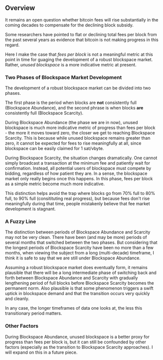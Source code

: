 ## Overview

It remains an open question whether bitcoin fees will rise substantially in the coming decades to compensate for the declining block subsidy.

Some researchers have pointed to flat or declining total fees per block from the past several years as evidence that bitcoin is not making progress in this regard.

Here I make the case that _fees per block_ is not a meaningful metric at this point in time for guaging the development of a robust blockspace market. Rather, _unused blockspace_ is a more indicative metric at present.


### Two Phases of Blockspace Market Development

The development of a robust blockspace market can be divided into two phases.

The first phase is the period when blocks are **not** consistently full (Blockspace Abundance), and the second phrase is when blocks **are** consistently full (Blockspace Scarcity).

During Blockspace Abundance (the phase we are in now), unused blockspace is much more indicative metric of progress than fees per block - the more it moves toward zero, the closer we get to reaching Blockspace Scarcity. This is because while unused blockspace remains greater than zero, it cannot be expected for fees to rise meaningfully at all, since blockspace can be easily claimed for 1 sat/vbyte.

During Blockspace Scarcity, the situation changes dramatically. One cannot simply broadcast a transaction at the minimum fee and patiently wait for confirmation. Instead, all potential users of blockspace must compete by bidding, regardless of how patient they are. In a sense, the blockspace market only really begins once this happens. In this phase, fees per block as a simple metric become much more indicative.

This distinction helps avoid the trap where blocks go from 70% full to 80% full, to 90% full (consitituting real progress), but because fees don't rise meaningfully during that time, people mistakenly believe that fee market development is stagnant.


### A Fuzzy Line

The distinction between periods of Blockspace Abundance and Scarcity may not be very clean. There have been (and may be more) periods of several months that switched between the two phases. But considering that the longest periods of Blockspace Scarcity have been no more than a few months, when viewing the subject from a long (multi-decade) timeframe, I think it is safe to say that we are still under Blockspace Abundance.

Assuming a robust blockspace market does eventually form, it remains plausible that there will be a long intermediate phase of switching back and forth between Blockspace Abundance and Scarcity with gradually lengthening period of full blocks before Blockspace Scarcity becomes the permanent norm. Also plausible is that some phenomenon triggers a swift uptick in blockspace demand and that the transition occurs very quickly and cleanly.

In any case, the longer timeframes of data one looks at, the less this transitionary period matters.


### Other Factors

During Blockspace Abundance, unused blockspace is a better proxy for progress than fees per block is, but it can still be confounded by other factors (especially as the transition to Blockspace Scarcity approaches). I will expand on this in a future piece.
